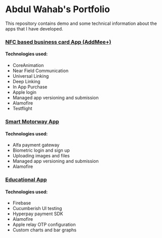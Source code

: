 # Abdul Wahab's Portfolio
This repository contains demo and some technical information about the apps that I have developed.

### [NFC based business card App (AddMee+)](https://github.com/wahab202/portfolio/blob/main/AddMee.md)
#### Technologies used:
* CoreAnimation
* Near Field Communication
* Universal Linking
* Deep Linking
* In App Purchase
* Apple login
* Managed app versioning and submission
* Alamofire
* Testflight

### [Smart Motorway App](https://github.com/wahab202/portfolio/blob/main/SmartMotorway.md)
#### Technologies used:
* Alfa payment gateway
* Biometric login and sign up
* Uploading images and files
* Managed app versioning and submission
* Alamofire

### [Educational App](https://github.com/wahab202/portfolio/blob/main/EducationalApp.md)
#### Technologies used:
* Firebase
* Cucumberish UI testing
* Hyperpay payment SDK
* Alamofire
* Apple relay OTP configuration
* Custom charts and bar graphs
